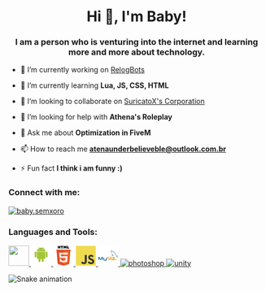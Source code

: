   <h1 align="center">Hi 👋, I'm Baby!</h1>
<h3 align="center">I am a person who is venturing into the internet and learning more and more about technology.</h3>

- 🔭 I’m currently working on [RelogBots](https://dsc.gg/relogbots)

- 🌱 I’m currently learning **Lua, JS, CSS, HTML**

- 👯 I’m looking to collaborate on [SuricatoX's Corporation](https://discord.gg/tqHWCEZ)

- 🤝 I’m looking for help with **Athena's Roleplay**

- 💬 Ask me about **Optimization in FiveM**

- 📫 How to reach me **atenaunderbelieveble@outlook.com.br**

- ⚡ Fun fact **I think i am funny :)**

<h3 align="left">Connect with me:</h3>
<p align="left">
<a href="https://instagram.com/baby.semxoro" target="blank"><img align="center" src="https://raw.githubusercontent.com/rahuldkjain/github-profile-readme-generator/master/src/images/icons/Social/instagram.svg" alt="baby.semxoro" height="30" width="40" /></a>
</p>

<h3 align="left">Languages and Tools:</h3>
<p align="left"> <a href="https://developer.android.com" target="_blank"> <img src="https://upload.wikimedia.org/wikipedia/commons/thumb/c/cf/Lua-Logo.svg/1200px-Lua-Logo.svg.png" width="40" height="40"> <img src="https://raw.githubusercontent.com/devicons/devicon/master/icons/android/android-original-wordmark.svg" alt="android" width="40" height="40"/> </a> <a href="https://www.w3.org/html/" target="_blank"> <img src="https://raw.githubusercontent.com/devicons/devicon/master/icons/html5/html5-original-wordmark.svg" alt="html5" width="40" height="40"/> </a> <a href="https://developer.mozilla.org/en-US/docs/Web/JavaScript" target="_blank"> <img src="https://raw.githubusercontent.com/devicons/devicon/master/icons/javascript/javascript-original.svg" alt="javascript" width="40" height="40"/> </a> <a href="https://www.mysql.com/" target="_blank"> <img src="https://raw.githubusercontent.com/devicons/devicon/master/icons/mysql/mysql-original-wordmark.svg" alt="mysql" width="40" height="40"/> </a> <a href="https://www.photoshop.com/en" target="_blank"> <img src="https://cdn.discordapp.com/attachments/917941670073475072/952341660782690364/c-logo-icon-28402.png" alt="photoshop" width="40" height="40"/> </a> <a href="https://unity.com/" target="_blank"> <img src="https://www.vectorlogo.zone/logos/unity3d/unity3d-icon.svg" alt="unity" width="40" height="40"/> </a> </p>

![Snake animation](https://github.com/diogonakasone)

